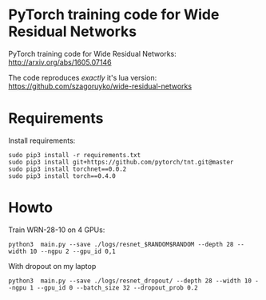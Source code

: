 PyTorch training code for Wide Residual Networks
==========

PyTorch training code for Wide Residual Networks:
http://arxiv.org/abs/1605.07146

The code reproduces *exactly* it's lua version:
https://github.com/szagoruyko/wide-residual-networks


# Requirements

Install requirements:

```
sudo pip3 install -r requirements.txt 
sudo pip3 install git+https://github.com/pytorch/tnt.git@master
sudo pip3 install torchnet==0.0.2
sudo pip3 install torch==0.4.0

```



# Howto

Train WRN-28-10 on 4 GPUs:

```
python3  main.py --save ./logs/resnet_$RANDOM$RANDOM --depth 28 --width 10 --ngpu 2 --gpu_id 0,1 

```

With dropout on my laptop

```
python3  main.py --save ./logs/resnet_dropout/ --depth 28 --width 10 --ngpu 1 --gpu_id 0 --batch_size 32 --dropout_prob 0.2
```
